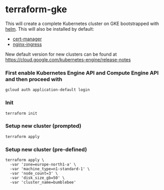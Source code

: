 # terraform-gke

This will create a complete Kubernetes cluster on GKE bootstrapped with [helm](https://helm.sh/). This will also be installed by default:
- [cert-manager](https://github.com/kubernetes/charts/tree/master/stable/cert-manager)
- [nginx-ingress](https://github.com/kubernetes/charts/tree/master/stable/nginx-ingress)

New default version for new clusters can be found at https://cloud.google.com/kubernetes-engine/release-notes

### First enable Kubernetes Engine API and Compute Engine API and then proceed with
```
gcloud auth application-default login
```

### Init
```
terraform init
```

### Setup new cluster (prompted)

```
terraform apply
```

### Setup new cluster (pre-defined)

```
terraform apply \
  -var 'zone=europe-north1-a' \
  -var 'machine_type=n1-standard-1' \
  -var 'node_count=3' \
  -var 'disk_size_gb=50' \
  -var 'cluster_name=bumblebee'
```